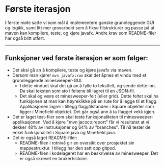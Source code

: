 # Første iterasjon

I første møte satte vi som mål å implementere ganske grunnleggende GUI og logikk, samt litt mer grovarbeid som å fikse filstrukturer og passe på at maven kan kompilere, teste, og kjøre javafx. Andre krav som README-filer har også blitt utført.

 -----

## Funksjoner ved første iterasjon er som følger:
 - Det skal gå an å kompilere, teste og kjøre javafx via maven.
 - Dersom man kjører `mvn javafx:run` skal det åpnes et vindu med et grunnleggende minesweeper-GUI.
    - I dette vinduet skal det gå an å fylle to tekstfelt, og sende dette inn. Da skal teksten som sto i feltene bli lagret til en JSON-fil.
    - Det skal og være et minesweeper-felt (eller grid). Dette feltet skal ha funksjonen at man kan høyreklikke på en rute for å legge til et flagg. Applikasjonen lagrer i tillegg flaggtilstanden i Square objekter som ligger i Minefield objektet. Det går også ann å ta flagget vekk igjen.
 - Det er laget test-filer som skal teste funksjonaliteten til minesweeper-applikasjonen. Ved å kjøre "mvn jacoco:report" får vi resultatet at vi dekker 48% av instruksjoner og 64% av "branches". Til nå tester de enkel funksjonalitet i Square.java og Minefield.java.
 - Det er også laget README-filer:
   - README-filen i rotnivå gir en oversikt over prosjektet sin mappestruktur. I tillegg har den satt opp gitpod.
   - README-filen i kodelageret har en beskrivelse av minesweeper. Det er også skrevet en brukerhistorie.
